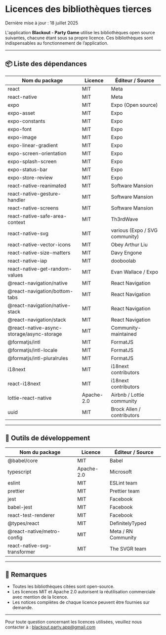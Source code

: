 # Licences des bibliothèques tierces

Dernière mise à jour : 18 juillet 2025

L'application **Blackout - Party Game** utilise les bibliothèques open source suivantes, chacune étant sous sa propre licence. Ces bibliothèques sont indispensables au fonctionnement de l’application.

---

## 📦 Liste des dépendances

| Nom du package                            | Licence       | Éditeur / Source                           |
|------------------------------------------|---------------|--------------------------------------------|
| react                                     | MIT           | Meta                                       |
| react-native                              | MIT           | Meta                                       |
| expo                                      | MIT           | Expo (Open source)                         |
| expo-asset                                | MIT           | Expo                                       |
| expo-constants                            | MIT           | Expo                                       |
| expo-font                                 | MIT           | Expo                                       |
| expo-image                                | MIT           | Expo                                       |
| expo-linear-gradient                      | MIT           | Expo                                       |
| expo-screen-orientation                   | MIT           | Expo                                       |
| expo-splash-screen                        | MIT           | Expo                                       |
| expo-status-bar                           | MIT           | Expo                                       |
| expo-store-review                         | MIT           | Expo                                       |
| react-native-reanimated                   | MIT           | Software Mansion                          |
| react-native-gesture-handler              | MIT           | Software Mansion                          |
| react-native-screens                      | MIT           | Software Mansion                          |
| react-native-safe-area-context            | MIT           | Th3rdWave                                  |
| react-native-svg                          | MIT           | various (Expo / SVG community)            |
| react-native-vector-icons                 | MIT           | Obey Arthur Liu                            |
| react-native-size-matters                 | MIT           | Davy Engone                                |
| react-native-iap                          | MIT           | dooboolab                                  |
| react-native-get-random-values            | MIT           | Evan Wallace / Expo                        |
| @react-navigation/native                  | MIT           | React Navigation                           |
| @react-navigation/bottom-tabs            | MIT           | React Navigation                           |
| @react-navigation/native-stack            | MIT           | React Navigation                           |
| @react-navigation/stack                   | MIT           | React Navigation                           |
| @react-native-async-storage/async-storage | MIT           | Community-maintained                       |
| @formatjs/intl                            | MIT           | FormatJS                                   |
| @formatjs/intl-locale                     | MIT           | FormatJS                                   |
| @formatjs/intl-pluralrules                | MIT           | FormatJS                                   |
| i18next                                    | MIT           | i18next contributors                        |
| react-i18next                              | MIT           | i18next contributors                        |
| lottie-react-native                        | Apache-2.0    | Airbnb / Lottie community                  |
| uuid                                       | MIT           | Brock Allen / contributors                 |

---

## 🧪 Outils de développement

| Nom du package                   | Licence       | Éditeur / Source          |
|----------------------------------|---------------|----------------------------|
| @babel/core                      | MIT           | Babel                      |
| typescript                       | Apache-2.0    | Microsoft                  |
| eslint                           | MIT           | ESLint team                |
| prettier                         | MIT           | Prettier team              |
| jest                             | MIT           | Facebook                   |
| babel-jest                       | MIT           | Facebook                   |
| react-test-renderer              | MIT           | Facebook                   |
| @types/react                     | MIT           | DefinitelyTyped            |
| @react-native/metro-config       | MIT           | Meta / RN Community        |
| react-native-svg-transformer     | MIT           | The SVGR team              |

---

## 📝 Remarques

- Toutes les bibliothèques citées sont open-source.
- Les licences MIT et Apache 2.0 autorisent la réutilisation commerciale avec mention de la licence.
- Les notices complètes de chaque licence peuvent être fournies sur demande.

---

Pour toute question concernant les licences utilisées, veuillez nous contacter à : blackout.party.app@gmail.com
